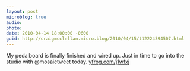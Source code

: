 ```yaml
---
layout: post
microblog: true
audio: 
photo: 
date: 2010-04-14 18:00:00 -0600
guid: http://craigmcclellan.micro.blog/2010/04/15/t12224394507.html
---
```

My pedalboard is finally finished and wired up. Just in time to go into the studio with @mosaictweet today.  [yfrog.com/j1wfxj](http://yfrog.com/j1wfxj)
